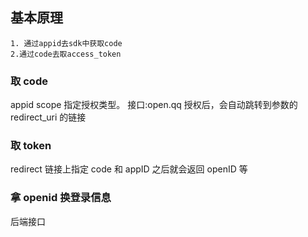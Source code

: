 ## 基本原理

```
1. 通过appid去sdk中获取code
2.通过code去取access_token
```

### 取 code

appid
scope 指定授权类型。
接口:open.qq
授权后，会自动跳转到参数的 redirect_uri 的链接

### 取 token

redirect 链接上指定 code 和 appID
之后就会返回 openID 等

### 拿 openid 换登录信息

后端接口
